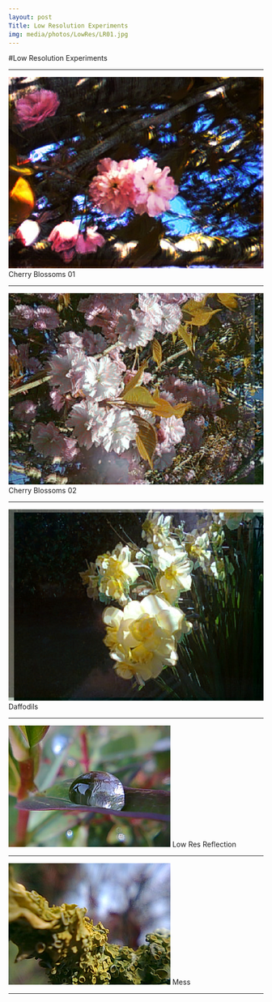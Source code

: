 ```yaml
---
layout: post
Title: Low Resolution Experiments
img: media/photos/LowRes/LR01.jpg
---
```


 #Low Resolution Experiments
 
---

![Picture](/media/photos/LowRes/LR01.jpg)
 Cherry Blossoms 01

---

![Picture](/media/photos/LowRes/LR02.jpg)
 Cherry Blossoms 02

---

![Picture](/media/photos/LowRes/LR03.jpg)
 Daffodils

---

![Picture](/media/photos/LowRes/LR04.jpg)
 Low Res Reflection

---

![Picture](/media/photos/LowRes/LR05.jpg)
 Mess

---
